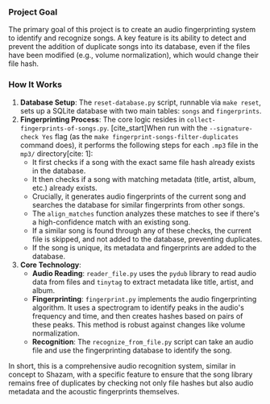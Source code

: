### Project Goal

The primary goal of this project is to create an audio fingerprinting system to identify and recognize songs. A key feature is its ability to detect and prevent the addition of duplicate songs into its database, even if the files have been modified (e.g., volume normalization), which would change their file hash.

### How It Works

1.  **Database Setup**: The `reset-database.py` script, runnable via `make reset`, sets up a SQLite database with two main tables: `songs` and `fingerprints`.
2.  **Fingerprinting Process**: The core logic resides in `collect-fingerprints-of-songs.py`. [cite_start]When run with the `--signature-check Yes` flag (as the `make fingerprint-songs-filter-duplicates` command does), it performs the following steps for each `.mp3` file in the `mp3/` directory[cite: 1]:
    * It first checks if a song with the exact same file hash already exists in the database.
    * It then checks if a song with matching metadata (title, artist, album, etc.) already exists.
    * Crucially, it generates audio fingerprints of the current song and searches the database for similar fingerprints from other songs.
    * The `align_matches` function analyzes these matches to see if there's a high-confidence match with an existing song.
    * If a similar song is found through any of these checks, the current file is skipped, and not added to the database, preventing duplicates.
    * If the song is unique, its metadata and fingerprints are added to the database.
3.  **Core Technology**:
    * **Audio Reading**: `reader_file.py` uses the `pydub` library to read audio data from files and `tinytag` to extract metadata like title, artist, and album.
    * **Fingerprinting**: `fingerprint.py` implements the audio fingerprinting algorithm. It uses a spectrogram to identify peaks in the audio's frequency and time, and then creates hashes based on pairs of these peaks. This method is robust against changes like volume normalization.
    * **Recognition**: The `recognize_from_file.py` script can take an audio file and use the fingerprinting database to identify the song.

In short, this is a comprehensive audio recognition system, similar in concept to Shazam, with a specific feature to ensure that the song library remains free of duplicates by checking not only file hashes but also audio metadata and the acoustic fingerprints themselves.
